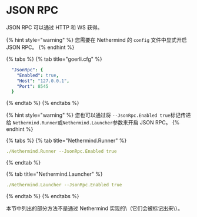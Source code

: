 # JSON RPC

JSON RPC 可以通过 HTTP 和 WS 获得。

{% hint style="warning" %}
您需要在 Nethermind 的 `config` 文件中显式开启 JSON RPC。
{% endhint %}

{% tabs %}
{% tab title="goerli.cfg" %}
```yaml
  "JsonRpc": {
    "Enabled": true,
    "Host": "127.0.0.1",
    "Port": 8545
  }
```
{% endtab %}
{% endtabs %}

{% hint style="warning" %}
您也可以通过将 `--JsonRpc.Enabled true`标记传递给 `Nethermind.Runner`或`Nethermind.Launcher`参数来开启 JSON RPC。
{% endhint %}

{% tabs %}
{% tab title="Nethermind.Runner" %}
```yaml
./Nethermind.Runner --JsonRpc.Enabled true
```
{% endtab %}

{% tab title="Nethermind.Launcher" %}
```yaml
./Nethermind.Launcher --JsonRpc.Enabled true
```
{% endtab %}
{% endtabs %}

本节中列出的部分方法不是通过 Nethermind 实现的\（它们会被标记出来\）。


